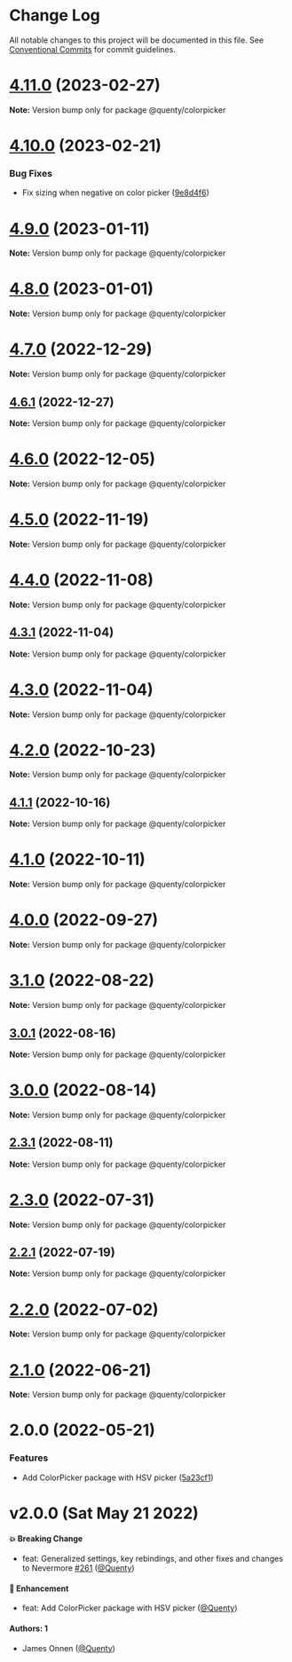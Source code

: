 # Change Log

All notable changes to this project will be documented in this file.
See [Conventional Commits](https://conventionalcommits.org) for commit guidelines.

# [4.11.0](https://github.com/Quenty/NevermoreEngine/compare/@quenty/colorpicker@4.10.0...@quenty/colorpicker@4.11.0) (2023-02-27)

**Note:** Version bump only for package @quenty/colorpicker





# [4.10.0](https://github.com/Quenty/NevermoreEngine/compare/@quenty/colorpicker@4.9.0...@quenty/colorpicker@4.10.0) (2023-02-21)


### Bug Fixes

* Fix sizing when negative on color picker ([9e8d4f6](https://github.com/Quenty/NevermoreEngine/commit/9e8d4f6b22232fa0e93a45e22e17b35388a43787))





# [4.9.0](https://github.com/Quenty/NevermoreEngine/compare/@quenty/colorpicker@4.8.0...@quenty/colorpicker@4.9.0) (2023-01-11)

**Note:** Version bump only for package @quenty/colorpicker





# [4.8.0](https://github.com/Quenty/NevermoreEngine/compare/@quenty/colorpicker@4.7.0...@quenty/colorpicker@4.8.0) (2023-01-01)

**Note:** Version bump only for package @quenty/colorpicker





# [4.7.0](https://github.com/Quenty/NevermoreEngine/compare/@quenty/colorpicker@4.6.1...@quenty/colorpicker@4.7.0) (2022-12-29)

**Note:** Version bump only for package @quenty/colorpicker





## [4.6.1](https://github.com/Quenty/NevermoreEngine/compare/@quenty/colorpicker@4.6.0...@quenty/colorpicker@4.6.1) (2022-12-27)

**Note:** Version bump only for package @quenty/colorpicker





# [4.6.0](https://github.com/Quenty/NevermoreEngine/compare/@quenty/colorpicker@4.5.0...@quenty/colorpicker@4.6.0) (2022-12-05)

**Note:** Version bump only for package @quenty/colorpicker





# [4.5.0](https://github.com/Quenty/NevermoreEngine/compare/@quenty/colorpicker@4.4.0...@quenty/colorpicker@4.5.0) (2022-11-19)

**Note:** Version bump only for package @quenty/colorpicker





# [4.4.0](https://github.com/Quenty/NevermoreEngine/compare/@quenty/colorpicker@4.3.1...@quenty/colorpicker@4.4.0) (2022-11-08)

**Note:** Version bump only for package @quenty/colorpicker





## [4.3.1](https://github.com/Quenty/NevermoreEngine/compare/@quenty/colorpicker@4.3.0...@quenty/colorpicker@4.3.1) (2022-11-04)

**Note:** Version bump only for package @quenty/colorpicker





# [4.3.0](https://github.com/Quenty/NevermoreEngine/compare/@quenty/colorpicker@4.2.0...@quenty/colorpicker@4.3.0) (2022-11-04)

**Note:** Version bump only for package @quenty/colorpicker





# [4.2.0](https://github.com/Quenty/NevermoreEngine/compare/@quenty/colorpicker@4.1.1...@quenty/colorpicker@4.2.0) (2022-10-23)

**Note:** Version bump only for package @quenty/colorpicker





## [4.1.1](https://github.com/Quenty/NevermoreEngine/compare/@quenty/colorpicker@4.1.0...@quenty/colorpicker@4.1.1) (2022-10-16)

**Note:** Version bump only for package @quenty/colorpicker





# [4.1.0](https://github.com/Quenty/NevermoreEngine/compare/@quenty/colorpicker@4.0.0...@quenty/colorpicker@4.1.0) (2022-10-11)

**Note:** Version bump only for package @quenty/colorpicker





# [4.0.0](https://github.com/Quenty/NevermoreEngine/compare/@quenty/colorpicker@3.1.0...@quenty/colorpicker@4.0.0) (2022-09-27)

**Note:** Version bump only for package @quenty/colorpicker





# [3.1.0](https://github.com/Quenty/NevermoreEngine/compare/@quenty/colorpicker@3.0.1...@quenty/colorpicker@3.1.0) (2022-08-22)

**Note:** Version bump only for package @quenty/colorpicker





## [3.0.1](https://github.com/Quenty/NevermoreEngine/compare/@quenty/colorpicker@3.0.0...@quenty/colorpicker@3.0.1) (2022-08-16)

**Note:** Version bump only for package @quenty/colorpicker





# [3.0.0](https://github.com/Quenty/NevermoreEngine/compare/@quenty/colorpicker@2.3.1...@quenty/colorpicker@3.0.0) (2022-08-14)

**Note:** Version bump only for package @quenty/colorpicker





## [2.3.1](https://github.com/Quenty/NevermoreEngine/compare/@quenty/colorpicker@2.3.0...@quenty/colorpicker@2.3.1) (2022-08-11)

**Note:** Version bump only for package @quenty/colorpicker





# [2.3.0](https://github.com/Quenty/NevermoreEngine/compare/@quenty/colorpicker@2.2.1...@quenty/colorpicker@2.3.0) (2022-07-31)

**Note:** Version bump only for package @quenty/colorpicker





## [2.2.1](https://github.com/Quenty/NevermoreEngine/compare/@quenty/colorpicker@2.2.0...@quenty/colorpicker@2.2.1) (2022-07-19)

**Note:** Version bump only for package @quenty/colorpicker





# [2.2.0](https://github.com/Quenty/NevermoreEngine/compare/@quenty/colorpicker@2.1.0...@quenty/colorpicker@2.2.0) (2022-07-02)

**Note:** Version bump only for package @quenty/colorpicker





# [2.1.0](https://github.com/Quenty/NevermoreEngine/compare/@quenty/colorpicker@2.0.0...@quenty/colorpicker@2.1.0) (2022-06-21)

**Note:** Version bump only for package @quenty/colorpicker





# 2.0.0 (2022-05-21)


### Features

* Add ColorPicker package with HSV picker ([5a23cf1](https://github.com/Quenty/NevermoreEngine/commit/5a23cf1266853cae7daf98b683257b976ebcd173))





# v2.0.0 (Sat May 21 2022)

#### 💥 Breaking Change

- feat: Generalized settings, key rebindings, and other fixes and changes to Nevermore [#261](https://github.com/Quenty/NevermoreEngine/pull/261) ([@Quenty](https://github.com/Quenty))

#### 🚀 Enhancement

- feat: Add ColorPicker package with HSV picker ([@Quenty](https://github.com/Quenty))

#### Authors: 1

- James Onnen ([@Quenty](https://github.com/Quenty))

